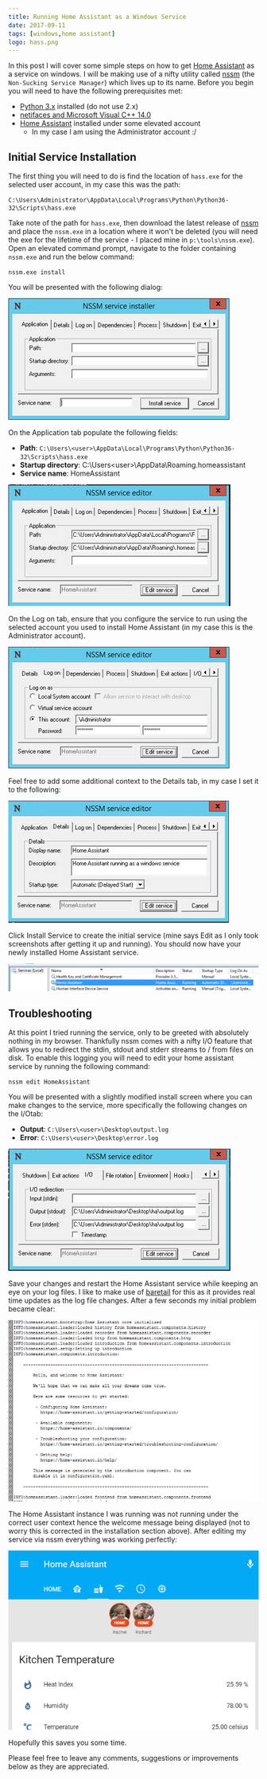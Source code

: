 ```yaml
---
title: Running Home Assistant as a Windows Service
date: 2017-09-11
tags: [windows,home assistant]
logo: hass.png
---
```


In this post I will cover some simple steps on how to get [Home Assistant](https://www.home-assistant.io/) as a service on windows. I will be making use of a nifty utility called [nssm](https://nssm.cc/) (the `Non-Sucking Service Manager`) which lives up to its name. Before you begin you will need to have the following prerequisites met:

- [Python 3.x](https://www.python.org/) installed (do not use 2.x)
- [netifaces and Microsoft Visual C++ 14.0](https://www.richardn.ca/posts/HomeAssistantMissingDependenciesWindows/)
- [Home Assistant](https://www.home-assistant.io/) installed under some elevated account
  - In my case I am using the Administrator account :/

## Initial Service Installation
The first thing you will need to do is find the location of `hass.exe` for the selected user account, in my case this was the path:

```
C:\Users\Administrator\AppData\Local\Programs\Python\Python36-32\Scripts\hass.exe
```

Take note of the path for `hass.exe`, then download the latest release of [nssm](https://nssm.cc/download) and place the `nssm.exe` in a location where it won't be deleted (you will need the exe for the lifetime of the service - I placed mine in `p:\tools\nssm.exe`). Open an elevated command prompt, navigate to the folder containing `nssm.exe` and run the below command:

```
nssm.exe install
```

You will be presented with the following dialog:

<img src="./005.png" alt="" />

On the Application tab populate the following fields:

- **Path**: `C:\Users\<user>\AppData\Local\Programs\Python\Python36-32\Scripts\hass.exe`
- **Startup directory**: C:\Users\<user>\AppData\Roaming\.homeassistant
- **Service name**: HomeAssistant

<img src="./006.png" alt="" />

On the Log on tab, ensure that you configure the service to run using the selected account you used to install Home Assistant (in my case this is the Administrator account).

<img src="./007.png" alt="" />

Feel free to add some additional context to the Details tab, in my case I set it to the following:

<img src="./008.png" alt="" />

Click Install Service to create the initial service (mine says Edit as I only took screenshots after getting it up and running). You should now have your newly installed Home Assistant service.

<img src="./009.png" alt="" />

## Troubleshooting
At this point I tried running the service, only to be greeted with absolutely nothing in my browser. Thankfully nssm comes with a nifty I/O feature that allows you to redirect the stdin, stdout and stderr streams to / from files on disk. To enable this logging you will need to edit your home assistant service by running the following command:

```
nssm edit HomeAssistant
```

You will be presented with a slightly modified install screen where you can make changes to the service, more specifically the following changes on the I/Otab:

- **Output**: `C:\Users\<user>\Desktop\output.log`
- **Error**: `C:\Users\<user>\Desktop\error.log`

<img src="./010.png" alt="" />

Save your changes and restart the Home Assistant service while keeping an eye on your log files. I like to make use of [baretail](https://www.baremetalsoft.com/baretail/) for this as it provides real time updates as the log file changes. After a few seconds my initial problem became clear:

<img src="./011.png" alt="" />

The Home Assistant instance I was running was not running under the correct user context hence the welcome message being displayed (not to worry this is corrected in the installation section above). After editing my service via nssm everything was working perfectly:

<img src="./012.png" alt="" />

Hopefully this saves you some time.

Please feel free to leave any comments, suggestions or improvements below as they are appreciated.
